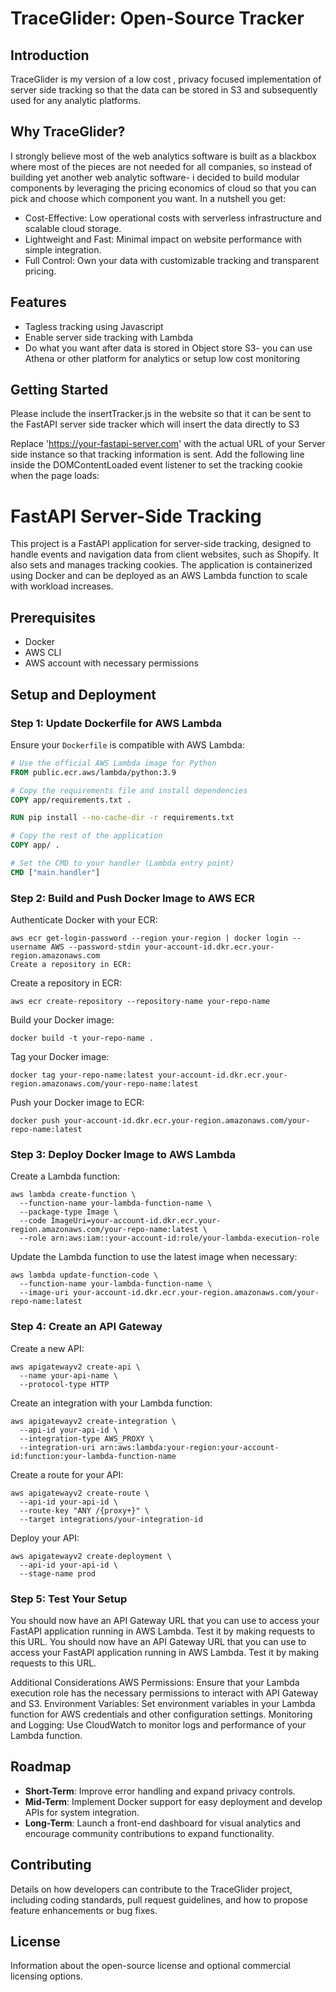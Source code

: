 # TraceGlider: Open-Source Tracker

## Introduction
TraceGlider is my version of a low cost , privacy focused implementation of server side tracking so that the data can be stored in S3 and subsequently used for any analytic platforms.

## Why TraceGlider?
I strongly believe most of the web analytics software is built as a blackbox where most of the pieces are not needed for all companies, so instead of building yet another web analytic software- i decided to build modular components by leveraging the pricing economics of cloud so that you can pick and choose which component you want. In a nutshell you get:
- Cost-Effective: Low operational costs with serverless infrastructure and scalable cloud storage.
- Lightweight and Fast: Minimal impact on website performance with simple integration.
- Full Control: Own your data with customizable tracking and transparent pricing.
## Features
- Tagless tracking using Javascript 
- Enable server side tracking with Lambda  
- Do what you want after data is stored in Object store S3- you can use Athena or other platform for analytics or setup low cost monitoring
  
## Getting Started
Please include the insertTracker.js in the website so that it can be sent to the FastAPI server side tracker which will insert the data directly to S3

Replace 'https://your-fastapi-server.com' with the actual URL of your Server side instance so that tracking information is sent.
Add the following line inside the DOMContentLoaded event listener to set the tracking cookie when the page loads:



# FastAPI Server-Side Tracking

This project is a FastAPI application for server-side tracking, designed to handle events and navigation data from client websites, such as Shopify. It also sets and manages tracking cookies. The application is containerized using Docker and can be deployed as an AWS Lambda function to scale with workload increases.

## Prerequisites

- Docker
- AWS CLI
- AWS account with necessary permissions

## Setup and Deployment

### Step 1: Update Dockerfile for AWS Lambda

Ensure your `Dockerfile` is compatible with AWS Lambda:

```dockerfile
# Use the official AWS Lambda image for Python
FROM public.ecr.aws/lambda/python:3.9

# Copy the requirements file and install dependencies
COPY app/requirements.txt .

RUN pip install --no-cache-dir -r requirements.txt

# Copy the rest of the application
COPY app/ .

# Set the CMD to your handler (Lambda entry point)
CMD ["main.handler"]
```

### Step 2: Build and Push Docker Image to AWS ECR
Authenticate Docker with your ECR:

```
aws ecr get-login-password --region your-region | docker login --username AWS --password-stdin your-account-id.dkr.ecr.your-region.amazonaws.com
Create a repository in ECR:
```
Create a repository in ECR:
```
aws ecr create-repository --repository-name your-repo-name
```

Build your Docker image:
```
docker build -t your-repo-name .
```

Tag your Docker image:
```
docker tag your-repo-name:latest your-account-id.dkr.ecr.your-region.amazonaws.com/your-repo-name:latest
```

Push your Docker image to ECR:

```docker push your-account-id.dkr.ecr.your-region.amazonaws.com/your-repo-name:latest```
### Step 3: Deploy Docker Image to AWS Lambda

Create a Lambda function:

```
aws lambda create-function \
  --function-name your-lambda-function-name \
  --package-type Image \
  --code ImageUri=your-account-id.dkr.ecr.your-region.amazonaws.com/your-repo-name:latest \
  --role arn:aws:iam::your-account-id:role/your-lambda-execution-role
```

Update the Lambda function to use the latest image when necessary:

```
aws lambda update-function-code \
  --function-name your-lambda-function-name \
  --image-uri your-account-id.dkr.ecr.your-region.amazonaws.com/your-repo-name:latest
```

### Step 4: Create an API Gateway
Create a new API:

```
aws apigatewayv2 create-api \
  --name your-api-name \
  --protocol-type HTTP
```

Create an integration with your Lambda function:

```
aws apigatewayv2 create-integration \
  --api-id your-api-id \
  --integration-type AWS_PROXY \
  --integration-uri arn:aws:lambda:your-region:your-account-id:function:your-lambda-function-name
```

Create a route for your API:

```
aws apigatewayv2 create-route \
  --api-id your-api-id \
  --route-key "ANY /{proxy+}" \
  --target integrations/your-integration-id
```

Deploy your API:
```
aws apigatewayv2 create-deployment \
  --api-id your-api-id \
  --stage-name prod
```

### Step 5: Test Your Setup
You should now have an API Gateway URL that you can use to access your FastAPI application running in AWS Lambda. Test it by making requests to this URL.
You should now have an API Gateway URL that you can use to access your FastAPI application running in AWS Lambda. Test it by making requests to this URL.

Additional Considerations
AWS Permissions: Ensure that your Lambda execution role has the necessary permissions to interact with API Gateway and S3.
Environment Variables: Set environment variables in your Lambda function for AWS credentials and other configuration settings.
Monitoring and Logging: Use CloudWatch to monitor logs and performance of your Lambda function.



## Roadmap
- **Short-Term**: Improve error handling and expand privacy controls.
- **Mid-Term**: Implement Docker support for easy deployment and develop APIs for system integration.
- **Long-Term**: Launch a front-end dashboard for visual analytics and encourage community contributions to expand functionality.

## Contributing
Details on how developers can contribute to the TraceGlider project, including coding standards, pull request guidelines, and how to propose feature enhancements or bug fixes.

## License
Information about the open-source license and optional commercial licensing options.
